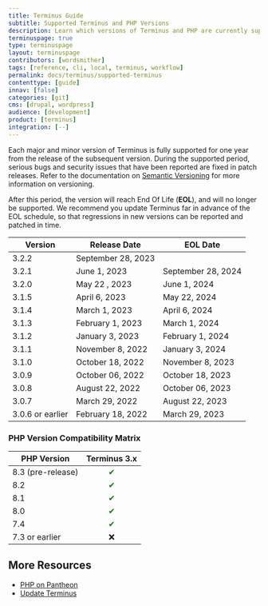 ```yaml
---
title: Terminus Guide
subtitle: Supported Terminus and PHP Versions
description: Learn which versions of Terminus and PHP are currently supported.
terminuspage: true
type: terminuspage
layout: terminuspage
contributors: [wordsmither]
tags: [reference, cli, local, terminus, workflow]
permalink: docs/terminus/supported-terminus
contenttype: [guide]
innav: [false]
categories: [git]
cms: [drupal, wordpress]
audience: [development]
product: [terminus]
integration: [--]
---
```


Each major and minor version of Terminus is fully supported for one year from the release of the subsequent version. During the supported period, serious bugs and security issues that have been reported are fixed in patch releases. Refer to the documentation on [Semantic Versioning](https://semver.org/) for more information on versioning.

After this period, the version will reach End Of Life (**EOL**), and will no longer be supported. We recommend you update Terminus far in advance of the EOL schedule, so that regressions in new versions can be reported and patched in time.

| Version          | Release Date      | EOL Date        |
|------------------|-------------------|-----------------|
| 3.2.2            | September 28, 2023 |                 |
| 3.2.1            | June 1, 2023      | September 28, 2024 |
| 3.2.0            | May 22 , 2023     | June 1, 2024    |
| 3.1.5            | April 6, 2023     | May 22, 2024    |
| 3.1.4            | March 1, 2023     | April 6, 2024   |
| 3.1.3            | February 1, 2023  | March 1, 2024   |
| 3.1.2            | January 3, 2023   | February 1, 2024 |
| 3.1.1            | November 8, 2022  | January 3, 2024 |
| 3.1.0            | October 18, 2022  | November 8, 2023 |
| 3.0.9            | October 06, 2022  | October 18, 2023 |
| 3.0.8            | August 22, 2022   | October 06, 2023 |
| 3.0.7            | March 29, 2022    | August 22, 2023 |
| 3.0.6 or earlier | February 18, 2022 | March 29, 2023  |

### PHP Version Compatibility Matrix

| PHP Version | Terminus 3.x |
| ----------- | :-----------: |
| 8.3 (pre-release) | <span style="color:green">✔</span>         |
| 8.2 | <span style="color:green">✔</span>         |
| 8.1 | <span style="color:green">✔</span>         |
| 8.0 | <span style="color:green">✔</span>        |
| 7.4 | <span style="color:green">✔</span>         |
| 7.3 or earlier | ❌          |

## More Resources

- [PHP on Pantheon](/guides/php)
- [Update Terminus](/terminus/updates)
